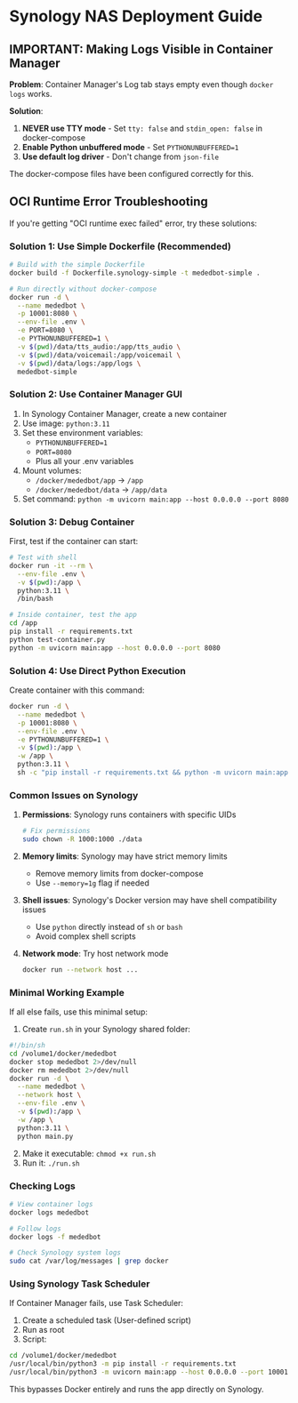 # Synology NAS Deployment Guide

## IMPORTANT: Making Logs Visible in Container Manager

**Problem**: Container Manager's Log tab stays empty even though `docker logs` works.

**Solution**: 
1. **NEVER use TTY mode** - Set `tty: false` and `stdin_open: false` in docker-compose
2. **Enable Python unbuffered mode** - Set `PYTHONUNBUFFERED=1` 
3. **Use default log driver** - Don't change from `json-file`

The docker-compose files have been configured correctly for this.

## OCI Runtime Error Troubleshooting

If you're getting "OCI runtime exec failed" error, try these solutions:

### Solution 1: Use Simple Dockerfile (Recommended)

```bash
# Build with the simple Dockerfile
docker build -f Dockerfile.synology-simple -t mededbot-simple .

# Run directly without docker-compose
docker run -d \
  --name mededbot \
  -p 10001:8080 \
  --env-file .env \
  -e PORT=8080 \
  -e PYTHONUNBUFFERED=1 \
  -v $(pwd)/data/tts_audio:/app/tts_audio \
  -v $(pwd)/data/voicemail:/app/voicemail \
  -v $(pwd)/data/logs:/app/logs \
  mededbot-simple
```

### Solution 2: Use Container Manager GUI

1. In Synology Container Manager, create a new container
2. Use image: `python:3.11`
3. Set these environment variables:
   - `PYTHONUNBUFFERED=1`
   - `PORT=8080`
   - Plus all your .env variables
4. Mount volumes:
   - `/docker/mededbot/app` → `/app`
   - `/docker/mededbot/data` → `/app/data`
5. Set command: `python -m uvicorn main:app --host 0.0.0.0 --port 8080`

### Solution 3: Debug Container

First, test if the container can start:

```bash
# Test with shell
docker run -it --rm \
  --env-file .env \
  -v $(pwd):/app \
  python:3.11 \
  /bin/bash

# Inside container, test the app
cd /app
pip install -r requirements.txt
python test-container.py
python -m uvicorn main:app --host 0.0.0.0 --port 8080
```

### Solution 4: Use Direct Python Execution

Create container with this command:
```bash
docker run -d \
  --name mededbot \
  -p 10001:8080 \
  --env-file .env \
  -e PYTHONUNBUFFERED=1 \
  -v $(pwd):/app \
  -w /app \
  python:3.11 \
  sh -c "pip install -r requirements.txt && python -m uvicorn main:app --host 0.0.0.0 --port 8080"
```

### Common Issues on Synology

1. **Permissions**: Synology runs containers with specific UIDs
   ```bash
   # Fix permissions
   sudo chown -R 1000:1000 ./data
   ```

2. **Memory limits**: Synology may have strict memory limits
   - Remove memory limits from docker-compose
   - Use `--memory=1g` flag if needed

3. **Shell issues**: Synology's Docker version may have shell compatibility issues
   - Use `python` directly instead of `sh` or `bash`
   - Avoid complex shell scripts

4. **Network mode**: Try host network mode
   ```bash
   docker run --network host ...
   ```

### Minimal Working Example

If all else fails, use this minimal setup:

1. Create `run.sh` in your Synology shared folder:
```bash
#!/bin/sh
cd /volume1/docker/mededbot
docker stop mededbot 2>/dev/null
docker rm mededbot 2>/dev/null
docker run -d \
  --name mededbot \
  --network host \
  --env-file .env \
  -v $(pwd):/app \
  -w /app \
  python:3.11 \
  python main.py
```

2. Make it executable: `chmod +x run.sh`
3. Run it: `./run.sh`

### Checking Logs

```bash
# View container logs
docker logs mededbot

# Follow logs
docker logs -f mededbot

# Check Synology system logs
sudo cat /var/log/messages | grep docker
```

### Using Synology Task Scheduler

If Container Manager fails, use Task Scheduler:

1. Create a scheduled task (User-defined script)
2. Run as root
3. Script:
```bash
cd /volume1/docker/mededbot
/usr/local/bin/python3 -m pip install -r requirements.txt
/usr/local/bin/python3 -m uvicorn main:app --host 0.0.0.0 --port 10001
```

This bypasses Docker entirely and runs the app directly on Synology.